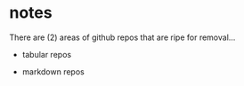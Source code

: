 # notes

There are (2) areas of github repos that are ripe for removal...

* tabular repos

* markdown repos
